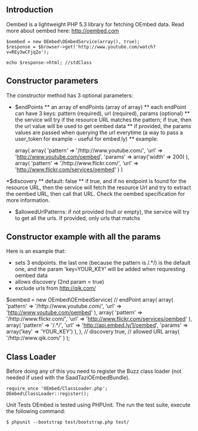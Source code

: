 Introduction
------------
Oembed is a lightweight PHP 5.3 library for fetching OEmbed data. 
Read more about oembed here: http://oembed.com

    $oembed = new OEmbed\OEmbedService(array(), true);
    $response = $browser->get('http://www.youtube.com/watch?v=REy3wCFjqZo');

    echo $response->html; //stdClass

Constructor parameters
----------------------

The constructor method has 3 optional parameters:

* $endPoints
** an array of endPoints (array of array)
** each endPoint can have 3 keys: pattern (required), url (required), 
params (optional)
** the service will try if the resource URL matches the pattern; 
if true, then the url value will be used to get oembed data
** if provided, the params values are passed when querying the url everytime (a way to pass
a user_token for example - useful for embed.ly)
** example:

    array(
            array(
                'pattern' => '/http:\/\/www\.youtube\.com/', 
                'url'     => 'http://www.youtube.com/oembed',
                'params'  => array('width' => 200)
            ),
            array(
                'pattern' => '/http:\/\/www\.flickr\.com/', 
                'url' => 'http://www.flickr.com/services/oembed'
            )
        )

*$discovery
** default: false
** if true, and if no endpoint is found for the resource URL, then the service 
will fetch the resource Url and try to extract the oembed URL, 
then call that URL.
Check the oembed specification for more information. 
* $allowedUrlPatterns: if not provided (null or empty), the service will try 
to get all the urls. If provided, only urls that matchs

Constructor example with all the params
---------------------------

Here is an example that:
* sets 3 endpoints. the last one (because the pattern is /.*/) is the default 
one, and the param 'key=YOUR_KEY' will be added when requresting oembed data
* allows discovery (2nd param = true)
* exclude urls from http://qik.com/

$oembed = new OEmbed\OEmbedService(
                // endPoint
                array(
                    array(
                        'pattern' => '/http:\/\/www\.youtube\.com/', 
                        'url'     => 'http://www.youtube.com/oembed'
                    ),
                    array(
                        'pattern' => '/http:\/\/www\.flickr\.com/', 
                        'url'     => 'http://www.flickr.com/services/oembed'
                    ),
                    array(
                        'pattern' => '/.*/', 
                        'url'     => 'http://api.embed.ly/1/oembed',
                        'params'  => array('key' => 'YOUR_KEY')
                    ),
                ),
                // discovery
                true,
                // allowed URL
                array(
                    '/http:\/\/www\.qik\.com/'
                )
);

Class Loader
------------
Before doing any of this you need to register the Buzz class loader 
(not needed if used with the SaadTaziOEmbedBundle).

    require_once 'OEmbed/ClassLoader.php';
    OEmbed\ClassLoader::register();

Unit Tests
OEmbed is tested using PHPUnit. The run the test suite, execute the following
command:

    $ phpunit --bootstrap test/bootstrap.php test/
